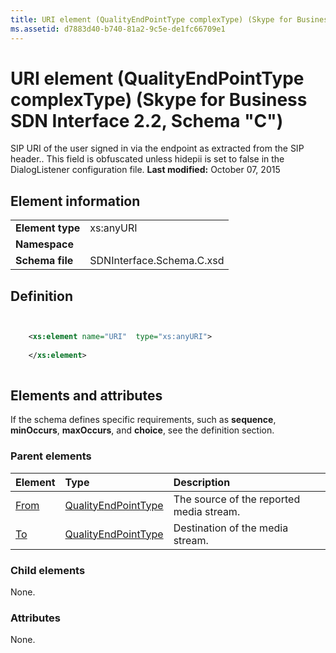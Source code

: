 ```yaml
---
title: URI element (QualityEndPointType complexType) (Skype for Business SDN Interface 2.2, Schema "C")
ms.assetid: d7883d40-b740-81a2-9c5e-de1fc66709e1
---
```



# URI element (QualityEndPointType complexType) (Skype for Business SDN Interface 2.2, Schema "C")
SIP URI of the user signed in via the endpoint as extracted from the SIP header.. This field is obfuscated unless hidepii is set to false in the DialogListener configuration file. 
 **Last modified:** October 07, 2015
  
    
    


## Element information


|||
|:-----|:-----|
|**Element type**|xs:anyURI |
|**Namespace**||
|**Schema file**|SDNInterface.Schema.C.xsd |
   

## Definition


```XML


    <xs:element name="URI"  type="xs:anyURI">
    
    </xs:element>
  
```


## Elements and attributes

If the schema defines specific requirements, such as **sequence**, **minOccurs**, **maxOccurs**, and **choice**, see the definition section. 
  
    
    

### Parent elements



|**Element**|**Type**|**Description**|
|:-----|:-----|:-----|
| [From](from-element-qualitytype-complextype.md)| [QualityEndPointType](qualityendpointtype-complextype.md)|The source of the reported media stream. |
| [To](to-element-qualitytype-complextype.md)| [QualityEndPointType](qualityendpointtype-complextype.md)|Destination of the media stream. |
   

### Child elements

None. 
  
    
    

### Attributes

None. 
  
    
    


